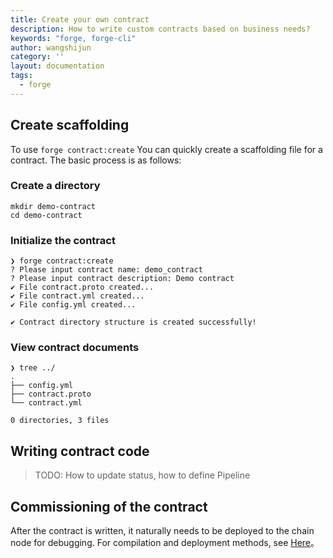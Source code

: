 ```yaml
---
title: Create your own contract
description: How to write custom contracts based on business needs?
keywords: "forge, forge-cli"
author: wangshijun
category: ''
layout: documentation
tags:
  - forge
---
```


## Create scaffolding

To use `forge contract:create` You can quickly create a scaffolding file for a contract. The basic process is as follows:

### Create a directory

```shell
mkdir demo-contract
cd demo-contract
```

### Initialize the contract

```shell
❯ forge contract:create
? Please input contract name: demo_contract
? Please input contract description: Demo contract
✔ File contract.proto created...
✔ File contract.yml created...
✔ File config.yml created...

✔ Contract directory structure is created successfully!
```

### View contract documents

```shell
❯ tree ../
.
├── config.yml
├── contract.proto
└── contract.yml

0 directories, 3 files
```

## Writing contract code

> TODO: How to update status, how to define Pipeline

## Commissioning of the contract

After the contract is written, it naturally needs to be deployed to the chain node for debugging. For compilation and deployment methods, see [Here](../compile-deploy-contract/index.md)。
